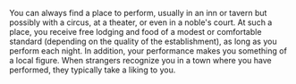 You can always find a place to perform, usually in an
inn or tavern but possibly with a circus, at a theater, or
even in a noble's court. At such a place, you receive free
lodging and food of a modest or comfortable standard
(depending on the quality of the establishment), as
long as you perform each night. In addition, your
performance makes you something of a local figure.
When strangers recognize you in a town where you have
performed, they typically take a liking to you.
